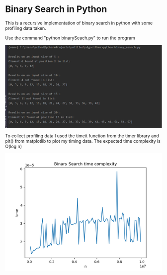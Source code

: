 # Binary Search in Python

This is a recursive implementation of binary search in python with some profiling data taken. 

Use the command "python binarySeach.py" to run the program

![Sample output](binsearch_test.png)

To collect profiling data I used the timeit function from the timer library and plt() from matplotlib to plot my timing data. The expected time complexity is O(log n)

![Timing Data](Figure_1.png)